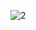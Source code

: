 ![2](https://github.com/cyber-robot1/Mastering-4-critical-SKILLS-using-CPP-17-course/assets/76911827/9c535049-1045-4ec8-aa06-4921e428133e)
